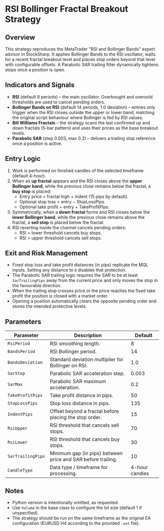 # RSI Bollinger Fractal Breakout Strategy

## Overview
This strategy reproduces the MetaTrader "RSI and Bollinger Bands" expert advisor in StockSharp. It applies Bollinger Bands to the RSI oscillator, waits for a recent fractal breakout level and places stop orders beyond that level with configurable offsets. A Parabolic SAR trailing filter dynamically tightens stops once a position is open.

## Indicators and Signals
- **RSI** (default 8 periods) – the main oscillator. Overbought and oversold thresholds are used to cancel pending orders.
- **Bollinger Bands on RSI** (default 14 periods, 1.0 deviation) – entries only trigger when the RSI closes outside the upper or lower band, matching the original script behaviour where Bollinger is fed by RSI values.
- **Bill Williams Fractals** – the strategy scans the last confirmed up and down fractals (5-bar pattern) and uses their prices as the base breakout levels.
- **Parabolic SAR** (step 0.003, max 0.2) – delivers a trailing stop reference once a position is active.

## Entry Logic
1. Work is performed on finished candles of the selected timeframe (default 4-hour).
2. When an **up fractal** appears and the RSI closes above the **upper Bollinger band**, while the previous close remains below the fractal, a **buy stop** is placed:
   - Entry price = fractal high + indent (15 pips by default).
   - Optional stop loss = entry − StopLossPips.
   - Optional take profit = entry + TakeProfitPips.
3. Symmetrically, when a **down fractal** forms and RSI closes below the **lower Bollinger band**, while the previous close remains above the fractal, a **sell stop** is placed below the fractal.
4. RSI reverting inside the channel cancels pending orders:
   - RSI < lower threshold cancels buy stops.
   - RSI > upper threshold cancels sell stops.

## Exit and Risk Management
- Fixed stop loss and take profit distances (in pips) replicate the MQL inputs. Setting any distance to `0` disables that protection.
- The Parabolic SAR trailing logic requires the SAR to be at least `SarTrailingPips` away from the current price and only moves the stop in the favourable direction.
- When the trailing stop crosses price or the price reaches the fixed take profit the position is closed with a market order.
- Opening a position automatically clears the opposite pending order and stores the intended protective levels.

## Parameters
| Parameter | Description | Default |
| --- | --- | --- |
| `RsiPeriod` | RSI smoothing length. | 8 |
| `BandsPeriod` | RSI Bollinger period. | 14 |
| `BandsDeviation` | Standard deviation multiplier for Bollinger on RSI. | 1.0 |
| `SarStep` | Parabolic SAR acceleration step. | 0.003 |
| `SarMax` | Parabolic SAR maximum acceleration. | 0.2 |
| `TakeProfitPips` | Take profit distance in pips. | 50 |
| `StopLossPips` | Stop loss distance in pips. | 135 |
| `IndentPips` | Offset beyond a fractal before placing the stop order. | 15 |
| `RsiUpper` | RSI threshold that cancels sell stops. | 70 |
| `RsiLower` | RSI threshold that cancels buy stops. | 30 |
| `SarTrailingPips` | Minimum gap (in pips) between price and SAR before trailing. | 10 |
| `CandleType` | Data type / timeframe for processing. | 4-hour candles |

## Notes
- Python version is intentionally omitted, as requested.
- Use `Volume` in the base class to configure the lot size (default 1 if unspecified).
- The strategy should be run on the same timeframe as the original EA configuration (EURUSD H4 according to the provided `.set` file).
